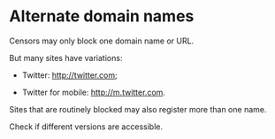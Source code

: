 [Title]: # (Website variations)
[Order]: # (6)

# Alternate domain names

Censors may only block one domain name or URL. 

But many sites have variations:

*	Twitter: http://twitter.com;

*	Twitter for mobile: http://m.twitter.com. 

Sites that are routinely blocked may also register more than one name. 

Check if different versions are accessible. 
